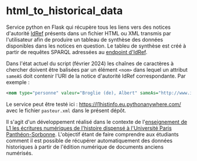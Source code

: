 # html_to_historical_data

Service python en Flask qui récupère tous les liens vers des notices d'autorité [IdRef](https://www.idref.fr/) présents dans un fichier HTML ou XML transmis par l'utilisateur afin de produire un tableau de synthèse des données disponibles dans les notices en question. Le tableu de synthèse est créé à partir de requêtes SPARQL adressées au [endpoint d'IdRef](https://data.idref.fr/sparql).

Dans l'état actuel du script (février 2024) les chaînes de caractères à chercher doivent être balisées par un élément `<nom>` dans lequel un attribut `sameAS` doit contenir l'URI de la notice d'autorité IdRef correspondante. Par exemple :

```xml
<nom type="personne" valeur="Broglie (de), Albert" sameAs="http://www.idref.fr/029795370/id">Broglie</nom>
```
Le service peut être testé ici : https://l1histinfo.eu.pythonanywhere.com/ avec le fichier `pasteur.xml` dans le présent dépôt.

Il s'agit d'un développement réalisé dans le contexte de l'[enseignement de L1 les écritures numériques de l'histoire dispensé à l'Université Paris Panthéon-Sorbonne](https://formations.pantheonsorbonne.fr/fr/catalogue-des-formations/licence-L/licence-histoire-KBTGNAF1/licence-histoire-KBTGZNNY/ue-methodologie-KBTH09K4/histoire-et-informatique-s2-KBT8GMRW.html). L'objectif étant de faire comprendre aux étudiants comment il est possible de récupérer automatiquement des données historiques à partir de l'édition numérique de documents anciens numérisés.
